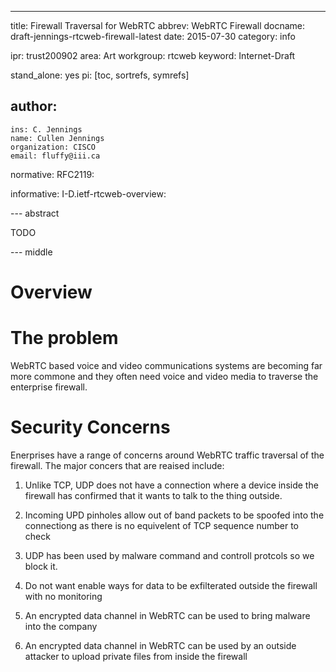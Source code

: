 ---
title: Firewall Traversal for WebRTC
abbrev: WebRTC Firewall
docname: draft-jennings-rtcweb-firewall-latest
date: 2015-07-30
category: info

ipr: trust200902
area: Art
workgroup: rtcweb
keyword: Internet-Draft

stand_alone: yes
pi: [toc, sortrefs, symrefs]

author:
 -
    ins: C. Jennings
    name: Cullen Jennings
    organization: CISCO
    email: fluffy@iii.ca

normative:
  RFC2119:

informative:
  I-D.ietf-rtcweb-overview:


--- abstract

TODO

--- middle


Overview 
=========


The problem
============


WebRTC based voice and video communications systems are becoming far
more commone and they often need voice and video media to traverse the
enterprise firewall. 

Security Concerns 
============


Enerprises have a range of concerns around WebRTC traffic traversal of
the firewall. The major concers that are reaised include:

1. Unlike TCP, UDP does not have a connection where a device inside
   the firewall has confirmed that it wants to talk to the thing
   outside.

2. Incoming UPD pinholes allow out of band packets to be spoofed into
   the connectiong as there is no equivelent of TCP sequence number to
   check

3. UDP has been used by malware command and controll protcols so we
block it.

4. Do not want enable ways for data to be exfilterated outside the
firewall with no monitoring

5. An encrypted data channel in WebRTC can be used to bring malware
into the company

6. An encrypted data channel in WebRTC can be used by an outside
attacker to upload private files from inside the firewall



